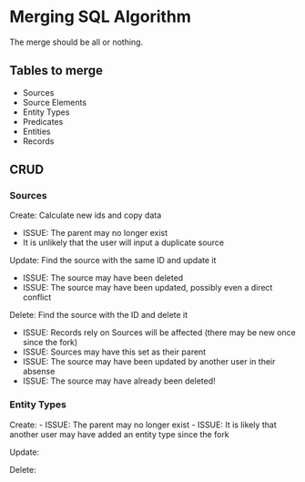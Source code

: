 # Merging SQL Algorithm

The merge should be all or nothing. 
## Tables to merge
- Sources
- Source Elements
- Entity Types
- Predicates
- Entities
- Records

## CRUD

### Sources
Create: Calculate new ids and copy data
- ISSUE: The parent may no longer exist
- It is unlikely that the user will input a duplicate source

Update: Find the source with the same ID and update it 
- ISSUE: The source may have been deleted
- ISSUE: The source may have been updated, possibly even a direct conflict

Delete: Find the source with the ID and delete it
- ISSUE: Records rely on Sources will be affected (there may be new once since the fork)
- ISSUE: Sources may have this set as their parent
- ISSUE: The source may have been updated by another user in their absense
- ISSUE: The source may have already been deleted!

### Entity Types

Create:
    - ISSUE: The parent may no longer exist
    - ISSUE: It is likely that another user may have added an entity type since the fork

Update:

Delete: